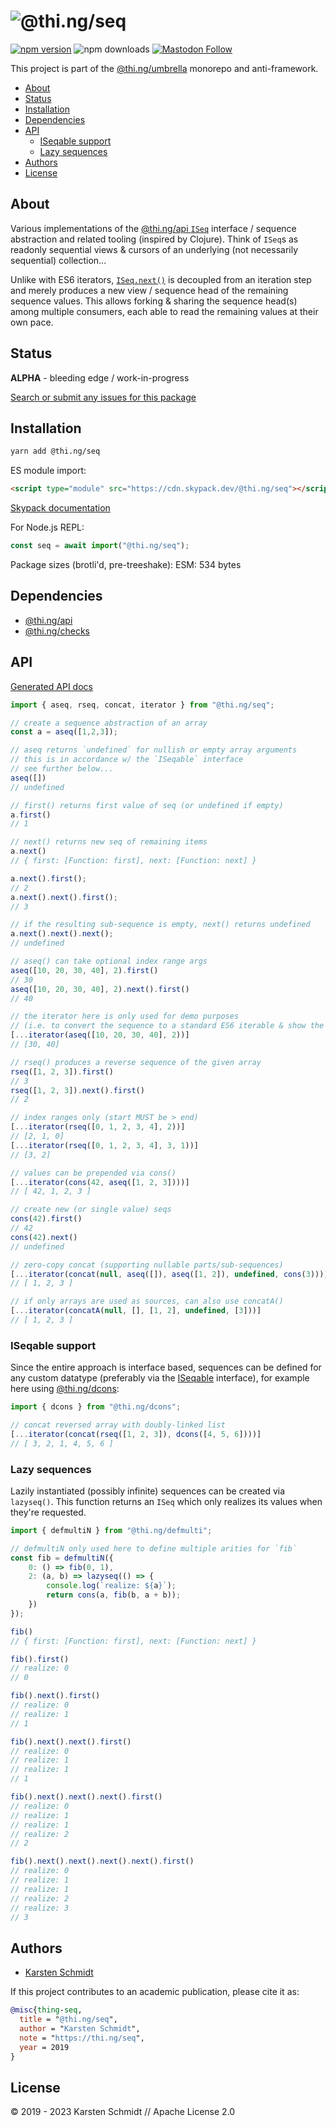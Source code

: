 <!-- This file is generated - DO NOT EDIT! -->
<!-- Please see: https://github.com/thi-ng/umbrella/blob/develop/CONTRIBUTING.md#changes-to-readme-files -->

# ![@thi.ng/seq](https://media.thi.ng/umbrella/banners-20230807/thing-seq.svg?a705a8f9)

[![npm version](https://img.shields.io/npm/v/@thi.ng/seq.svg)](https://www.npmjs.com/package/@thi.ng/seq)
![npm downloads](https://img.shields.io/npm/dm/@thi.ng/seq.svg)
[![Mastodon Follow](https://img.shields.io/mastodon/follow/109331703950160316?domain=https%3A%2F%2Fmastodon.thi.ng&style=social)](https://mastodon.thi.ng/@toxi)

This project is part of the
[@thi.ng/umbrella](https://github.com/thi-ng/umbrella/) monorepo and anti-framework.

- [About](#about)
- [Status](#status)
- [Installation](#installation)
- [Dependencies](#dependencies)
- [API](#api)
  - [ISeqable support](#iseqable-support)
  - [Lazy sequences](#lazy-sequences)
- [Authors](#authors)
- [License](#license)

## About

Various implementations of the [@thi.ng/api
`ISeq`](https://github.com/thi-ng/umbrella/tree/develop/packages/api/src/api/seq.ts)
interface / sequence abstraction and related tooling (inspired by
Clojure). Think of `ISeq`s as readonly sequential views & cursors of an
underlying (not necessarily sequential) collection...

Unlike with ES6 iterators,
[`ISeq.next()`](https://docs.thi.ng/umbrella/api/interfaces/ISeq.html#next)
is decoupled from an iteration step and merely produces a new view /
sequence head of the remaining sequence values. This allows forking &
sharing the sequence head(s) among multiple consumers, each able to read
the remaining values at their own pace.

## Status

**ALPHA** - bleeding edge / work-in-progress

[Search or submit any issues for this package](https://github.com/thi-ng/umbrella/issues?q=%5Bseq%5D+in%3Atitle)

## Installation

```bash
yarn add @thi.ng/seq
```

ES module import:

```html
<script type="module" src="https://cdn.skypack.dev/@thi.ng/seq"></script>
```

[Skypack documentation](https://docs.skypack.dev/)

For Node.js REPL:

```js
const seq = await import("@thi.ng/seq");
```

Package sizes (brotli'd, pre-treeshake): ESM: 534 bytes

## Dependencies

- [@thi.ng/api](https://github.com/thi-ng/umbrella/tree/develop/packages/api)
- [@thi.ng/checks](https://github.com/thi-ng/umbrella/tree/develop/packages/checks)

## API

[Generated API docs](https://docs.thi.ng/umbrella/seq/)

```ts
import { aseq, rseq, concat, iterator } from "@thi.ng/seq";

// create a sequence abstraction of an array
const a = aseq([1,2,3]);

// aseq returns `undefined` for nullish or empty array arguments
// this is in accordance w/ the `ISeqable` interface
// see further below...
aseq([])
// undefined

// first() returns first value of seq (or undefined if empty)
a.first()
// 1

// next() returns new seq of remaining items
a.next()
// { first: [Function: first], next: [Function: next] }

a.next().first();
// 2
a.next().next().first();
// 3

// if the resulting sub-sequence is empty, next() returns undefined
a.next().next().next();
// undefined

// aseq() can take optional index range args
aseq([10, 20, 30, 40], 2).first()
// 30
aseq([10, 20, 30, 40], 2).next().first()
// 40

// the iterator here is only used for demo purposes
// (i.e. to convert the sequence to a standard ES6 iterable & show the result)
[...iterator(aseq([10, 20, 30, 40], 2))]
// [30, 40]

// rseq() produces a reverse sequence of the given array
rseq([1, 2, 3]).first()
// 3
rseq([1, 2, 3]).next().first()
// 2

// index ranges only (start MUST be > end)
[...iterator(rseq([0, 1, 2, 3, 4], 2))]
// [2, 1, 0]
[...iterator(rseq([0, 1, 2, 3, 4], 3, 1))]
// [3, 2]

// values can be prepended via cons()
[...iterator(cons(42, aseq([1, 2, 3])))]
// [ 42, 1, 2, 3 ]

// create new (or single value) seqs
cons(42).first()
// 42
cons(42).next()
// undefined

// zero-copy concat (supporting nullable parts/sub-sequences)
[...iterator(concat(null, aseq([]), aseq([1, 2]), undefined, cons(3)))]
// [ 1, 2, 3 ]

// if only arrays are used as sources, can also use concatA()
[...iterator(concatA(null, [], [1, 2], undefined, [3]))]
// [ 1, 2, 3 ]
```

### ISeqable support

Since the entire approach is interface based, sequences can be defined
for any custom datatype (preferably via the
[ISeqable](https://docs.thi.ng/umbrella/api/interfaces/ISeqable.html)
interface), for example here using
[@thi.ng/dcons](https://github.com/thi-ng/umbrella/tree/develop/packages/dcons):

```ts
import { dcons } from "@thi.ng/dcons";

// concat reversed array with doubly-linked list
[...iterator(concat(rseq([1, 2, 3]), dcons([4, 5, 6])))]
// [ 3, 2, 1, 4, 5, 6 ]
```

### Lazy sequences

Lazily instantiated (possibly infinite) sequences can be created via
`lazyseq()`. This function returns an `ISeq` which only realizes its
values when they're requested.

```ts
import { defmultiN } from "@thi.ng/defmulti";

// defmultiN only used here to define multiple arities for `fib`
const fib = defmultiN({
    0: () => fib(0, 1),
    2: (a, b) => lazyseq(() => {
        console.log(`realize: ${a}`);
        return cons(a, fib(b, a + b));
    })
});

fib()
// { first: [Function: first], next: [Function: next] }

fib().first()
// realize: 0
// 0

fib().next().first()
// realize: 0
// realize: 1
// 1

fib().next().next().first()
// realize: 0
// realize: 1
// realize: 1
// 1

fib().next().next().next().first()
// realize: 0
// realize: 1
// realize: 1
// realize: 2
// 2

fib().next().next().next().next().first()
// realize: 0
// realize: 1
// realize: 1
// realize: 2
// realize: 3
// 3
```

## Authors

- [Karsten Schmidt](https://thi.ng)

If this project contributes to an academic publication, please cite it as:

```bibtex
@misc{thing-seq,
  title = "@thi.ng/seq",
  author = "Karsten Schmidt",
  note = "https://thi.ng/seq",
  year = 2019
}
```

## License

&copy; 2019 - 2023 Karsten Schmidt // Apache License 2.0
